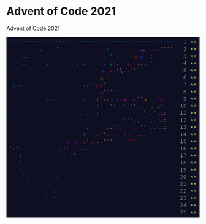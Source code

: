 # Advent of Code 2021

[Advent of Code 2021](https://adventofcode.com/2021)

![Screenshot](https://github.com/AntonKosov/advent-of-code-2021/blob/master/.assets/img.png)